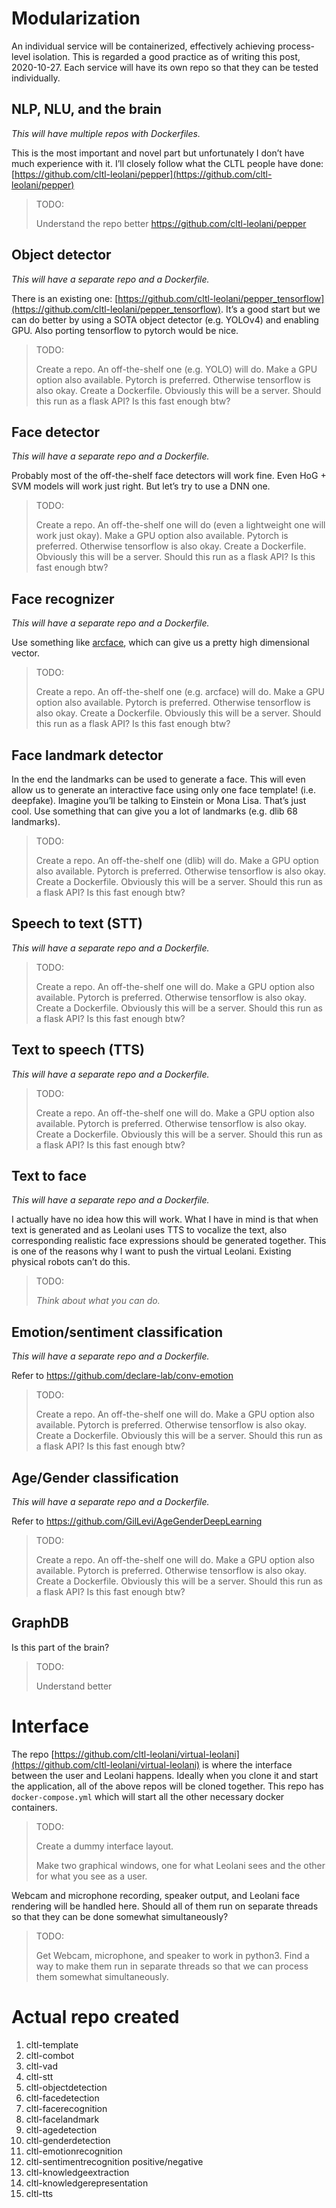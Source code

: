 # Modularization

An individual service will be containerized, effectively achieving process-level isolation. This is regarded a good practice as of writing this post, 2020-10-27\. Each service will have its own repo so that they can be tested individually.

## NLP, NLU, and the brain

_This will have multiple repos with Dockerfiles._

This is the most important and novel part but unfortunately I don’t have much experience with it. I’ll closely follow what the CLTL people have done: [https://github.com/cltl-leolani/pepper](https://github.com/cltl-leolani/pepper)

> TODO:
> 
> Understand the repo better https://github.com/cltl-leolani/pepper

## Object detector

_This will have a separate repo and a Dockerfile._

There is an existing one: [https://github.com/cltl-leolani/pepper_tensorflow](https://github.com/cltl-leolani/pepper_tensorflow). It’s a good start but we can do better by using a SOTA object detector (e.g. YOLOv4) and enabling GPU. Also porting tensorflow to pytorch would be nice.

> TODO:
> 
> Create a repo. An off-the-shelf one (e.g. YOLO) will do. Make a GPU option also available. Pytorch is preferred. Otherwise tensorflow is also okay. Create a Dockerfile. Obviously this will be a server. Should this run as a flask API? Is this fast enough btw?

## Face detector

_This will have a separate repo and a Dockerfile._

Probably most of the off-the-shelf face detectors will work fine. Even HoG + SVM models will work just right. But let’s try to use a DNN one.

> TODO:
> 
> Create a repo. An off-the-shelf one will do (even a lightweight one will work just okay). Make a GPU option also available. Pytorch is preferred. Otherwise tensorflow is also okay. Create a Dockerfile. Obviously this will be a server. Should this run as a flask API? Is this fast enough btw?

## Face recognizer

_This will have a separate repo and a Dockerfile._

Use something like [arcface](https://arxiv.org/abs/1801.07698), which can give us a pretty high dimensional vector.

> TODO:
> 
> Create a repo. An off-the-shelf one (e.g. arcface) will do. Make a GPU option also available. Pytorch is preferred. Otherwise tensorflow is also okay. Create a Dockerfile. Obviously this will be a server. Should this run as a flask API? Is this fast enough btw?

## Face landmark detector

In the end the landmarks can be used to generate a face. This will even allow us to generate an interactive face using only one face template! (i.e. deepfake). Imagine you’ll be talking to Einstein or Mona Lisa. That’s just cool. Use something that can give you a lot of landmarks (e.g. dlib 68 landmarks).

> TODO:
> 
> Create a repo. An off-the-shelf one (dlib) will do. Make a GPU option also available. Pytorch is preferred. Otherwise tensorflow is also okay. Create a Dockerfile. Obviously this will be a server. Should this run as a flask API? Is this fast enough btw?

## Speech to text (STT)

_This will have a separate repo and a Dockerfile._

> TODO:
> 
> Create a repo. An off-the-shelf one will do. Make a GPU option also available. Pytorch is preferred. Otherwise tensorflow is also okay. Create a Dockerfile. Obviously this will be a server. Should this run as a flask API? Is this fast enough btw?

## Text to speech (TTS)

_This will have a separate repo and a Dockerfile._

> TODO:
> 
> Create a repo. An off-the-shelf one will do. Make a GPU option also available. Pytorch is preferred. Otherwise tensorflow is also okay. Create a Dockerfile. Obviously this will be a server. Should this run as a flask API? Is this fast enough btw?

## Text to face

_This will have a separate repo and a Dockerfile._

I actually have no idea how this will work. What I have in mind is that when text is generated and as Leolani uses TTS to vocalize the text, also corresponding realistic face expressions should be generated together. This is one of the reasons why I want to push the virtual Leolani. Existing physical robots can’t do this.

> TODO:
> 
> _Think about what you can do._

## Emotion/sentiment classification

_This will have a separate repo and a Dockerfile._

Refer to https://github.com/declare-lab/conv-emotion

> TODO:
> 
> Create a repo. An off-the-shelf one will do. Make a GPU option also available. Pytorch is preferred. Otherwise tensorflow is also okay. Create a Dockerfile. Obviously this will be a server. Should this run as a flask API? Is this fast enough btw?

## Age/Gender classification

_This will have a separate repo and a Dockerfile._

Refer to https://github.com/GilLevi/AgeGenderDeepLearning

> TODO:
> 
> Create a repo. An off-the-shelf one will do. Make a GPU option also available. Pytorch is preferred. Otherwise tensorflow is also okay. Create a Dockerfile. Obviously this will be a server. Should this run as a flask API? Is this fast enough btw?

## GraphDB

Is this part of the brain?

> TODO:
> 
> Understand better

# Interface

The repo [https://github.com/cltl-leolani/virtual-leolani](https://github.com/cltl-leolani/virtual-leolani) is where the interface between the user and Leolani happens. Ideally when you clone it and start the application, all of the above repos will be cloned together. This repo has `docker-compose.yml` which will start all the other necessary docker containers.

> TODO:
> 
> Create a dummy interface layout.
> 
> Make two graphical windows, one for what Leolani sees and the other for what you see as a user.

Webcam and microphone recording, speaker output, and Leolani face rendering will be handled here. Should all of them run on separate threads so that they can be done somewhat simultaneously?

> TODO:
> 
> Get Webcam, microphone, and speaker to work in python3\. Find a way to make them run in separate threads so that we can process them somewhat simultaneously.



# Actual repo created

1. cltl-template
2. cltl-combot
3. cltl-vad
4. cltl-stt
5. cltl-objectdetection
6. cltl-facedetection
7. cltl-facerecognition
8. cltl-facelandmark
9. cltl-agedetection
10. cltl-genderdetection
11. cltl-emotionrecognition 
12. cltl-sentimentrecognition positive/negative
13. cltl-knowledgeextraction
14. cltl-knowledgerepresentation
15. cltl-tts
